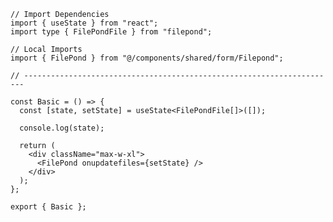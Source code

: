 ﻿```tsx
// Import Dependencies
import { useState } from "react";
import type { FilePondFile } from "filepond";

// Local Imports
import { FilePond } from "@/components/shared/form/Filepond";

// ----------------------------------------------------------------------

const Basic = () => {
  const [state, setState] = useState<FilePondFile[]>([]);

  console.log(state);

  return (
    <div className="max-w-xl">
      <FilePond onupdatefiles={setState} />
    </div>
  );
};

export { Basic };

```
